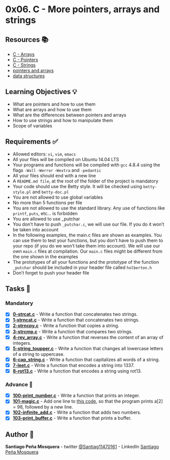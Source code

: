 # 0x06. C - More pointers, arrays and strings
## Resources :books:

* [C - Arrays](https://intranet.hbtn.io/rltoken/JDzn5TfvFN41WKKvjOfvTg)
* [C - Pointers](https://intranet.hbtn.io/rltoken/9CA1cUi3AxHOszdncsKC7g)
* [C - Strings](https://intranet.hbtn.io/rltoken/VBdJIrssmpg5YLOfoGTVnA)
* [pointers and arrays](https://intranet.hbtn.io/rltoken/kVltceqRAnz_WjS9zwYxqw)
* [data structures](https://intranet.hbtn.io/rltoken/eDTdSHO-M_jBV5EoCgsANw)

## Learning Objectives :bulb:
* What are pointers and how to use them
* What are arrays and how to use them
* What are the differences between pointers and arrays
* How to use strings and how to manipulate them
* Scope of variables

## Requirements :white_check_mark:
* Allowed editors: `vi`, `vim`, `emacs`
* All your files will be compiled on Ubuntu 14.04 LTS
* Your programs and functions will be compiled with `gcc` 4.8.4 using the flags `-Wall` `-Werror` `-Wextra` and `-pedantic`
* All your files should end with a new line
* A `README.md file`, at the root of the folder of the project is mandatory
* Your code should use the Betty style. It will be checked using `betty-style.pl` and `betty-doc.pl`
* You are not allowed to use global variables
* No more than 5 functions per file
* You are not allowed to use the standard library. Any use of functions like `printf`, `puts`, etc… is forbidden
* You are allowed to use _putchar
* You don’t have to push `_putchar.c`, we will use our file. If you do it won’t be taken into account
* In the following examples, the main.c files are shown as examples. You can use them to test your functions, but you don’t have to push them to your repo (if you do we won’t take them into account). We will use our own `main.c` files at compilation. Our `main.c` files might be different from the one shown in the examples
* The prototypes of all your functions and the prototype of the function `_putchar` should be included in your header file called `holberton.h`
* Don’t forget to push your header file

## Tasks :page_with_curl:
### Mandatory
- [x] **[0-strcat.c](./0-strcat.c)** - Write a function that concatenates two strings.
- [x] **[1-strncat.c](./1-strncat.c)** - Write a function that concatenates two strings.
- [x] **[2-strncpy.c](./2-strncpy.c)** - Write a function that copies a string.
- [x] **[3-strcmp.c](./3-strcmp.c)** - Write a function that compares two strings.
- [x] **[4-rev_array.c](./4-rev_array.c)** - Write a function that reverses the content of an array of integers.
- [x] **[5-string_toupper.c](./5-string_toupper.c)** - Write a function that changes all lowercase letters of a string to uppercase.
- [x] **[6-cap_string.c](./6-cap_string.c)** - Write a function that capitalizes all words of a string.
- [x] **[7-leet.c](./7-leet.c)** - Write a function that encodes a string into 1337.
- [x] **[8-rot13.c](./8-rot13.c)** - Write a function that encodes a string using rot13.
### Advance :muscle:
- [x] **[100-print_number.c](./100-print_number.c)** - Write a function that prints an integer.
- [x] **[101-magic.c](./101-magic.c)** - Add one line to [this code](https://github.com/holbertonschool/make_magic_happen/blob/master/magic.c), so that the program prints a[2] = 98, followed by a new line.
- [x] **[102-infinite_add.c](./102-infinite_add.c)** - Write a function that adds two numbers.
- [x] **[103-print_buffer.c](./103-print_buffer.c)** - Write a function that prints a buffer.

## Author :pencil:
**Santiago Peña Mosquera** - twitter [@Santiag11470161](https://twitter.com/Santiag11470161) - LinkedIn [Santiago Peña Mosquera](https://www.linkedin.com/in/santiago-pe%C3%B1a-mosquera-abaa20196/)
